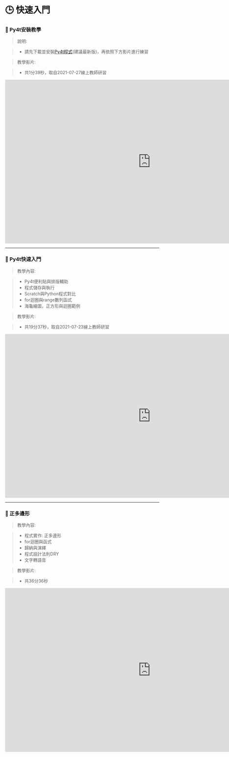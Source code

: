 # 🕒 快速入門


### 🔰 Py4t安裝教學

> 說明:

> * 請先下載並安裝[Py4t程式](../download.md)(建議最新版)，再依照下方影片進行練習

> 教學影片: 

> * 共1分39秒，取自2021-07-27線上教師研習

<iframe width="949" height="534" src="https://www.youtube.com/embed/DCKebpPWUJE" title="YouTube video player" frameborder="0" allow="accelerometer; autoplay; clipboard-write; encrypted-media; gyroscope; picture-in-picture" allowfullscreen></iframe>




---------------------

### 🔰 Py4t快速入門
> 教學內容:

> - Py4t便利貼與排版輔助
> - 程式儲存與執行
> - Scratch與Python程式對比
> - for迴圈與range數列函式
> - 海龜繪圖，正方形與迴圈範例
 
> 教學影片:

> - 共19分37秒，取自2021-07-23線上教師研習


<iframe width="949" height="534" src="https://www.youtube.com/embed/ZQlEFzMAvPg" title="YouTube video player" frameborder="0" allow="accelerometer; autoplay; clipboard-write; encrypted-media; gyroscope; picture-in-picture" allowfullscreen></iframe>


-------------------------------------------------

### 🔰 正多邊形

> 教學內容:

> - 程式實作: 正多邊形
> - for迴圈與函式
> - 歸納與演繹
> - 程式設計法則DRY
> - 文字轉語音
 
> 教學影片: 

> - 共36分36秒

<iframe width="949" height="534" src="https://www.youtube.com/embed/qKEZXx2wSUU" title="YouTube video player" frameborder="0" allow="accelerometer; autoplay; clipboard-write; encrypted-media; gyroscope; picture-in-picture" allowfullscreen></iframe>
